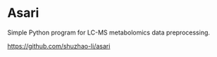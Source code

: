 Asari
=====

Simple Python program for LC-MS metabolomics data preprocessing.


https://github.com/shuzhao-li/asari

